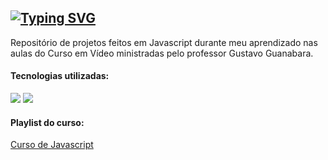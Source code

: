 <h2> <a href="https://git.io/typing-svg"><img src="https://readme-typing-svg.herokuapp.com/?color=e269c7&size=30&center=true&vCenter=true&font=Paytone+One&duration=1&repeat=false&random=false&width=1000&lines=Curso+de+Javascript" alt="Typing SVG" /></a></h2>

Repositório de projetos feitos em Javascript durante meu aprendizado nas aulas do Curso em Vídeo ministradas pelo professor Gustavo Guanabara.

#### Tecnologias utilizadas:
<img src="https://img.shields.io/badge/Javascript-323330?style=for-the-badge&logo=javascript&logoColor=F7DF1E" />  <img src="https://img.shields.io/badge/Visual%20Studio%20Code-0078d7.svg?style=for-the-badge&logo=visual-studio-code&logoColor=white" />

#### Playlist do curso: 
[Curso de Javascript](https://www.youtube.com/watch?v=sTX0UEplF54&list=PLHz_AreHm4dkI2ZdjTwZA4mPMxWTfNSpR&ab_channel=CursoemV%C3%ADdeo)
 
